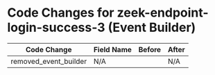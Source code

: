 # Code Changes for zeek-endpoint-login-success-3 (Event Builder)

| Code Change | Field Name | Before | After |
|-------------|------------|--------|-------|
| removed_event_builder | N/A |  | N/A |
